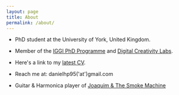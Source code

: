 ```yaml
---
layout: page
title: About
permalink: /about/
---
```


<amp-img width="480" height="640" layout="responsive" src="{{ site.baseurl }}/assets/images/cool-oz-picture.jpg"></amp-img>

+ PhD student at the University of York, United Kingdom.
+ Member of the [IGGI PhD Programme](http://www.iggi.org.uk/) and [Digital Creativity Labs](https://www.digitalcreativity.ac.uk/).
+ Here's a link to my [latest CV](https://github.com/Danielhp95/CV/blob/master/cv.pdf).
+ Reach me at: danielhp95('at')gmail.com

+ Guitar & Harmonica player of [Joaquim & The Smoke Machine](https://soundcloud.com/joaquimandthesmokemachine)
